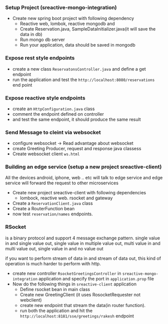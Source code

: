 
### Setup Project (sreactive-mongo-integration)
- Create new spring boot project with following dependency
  - Reactive web, lombok, reactive mongodb and 
  - Create Reservation.java, SampleDataInitializer.java(it will save the data in db)
  - Run mongo db server
  - Run your application, data should be saved in mongodb
 ### Expose rest style endpoints
 - create a new class ```ReservatonsController.java``` and define a get endpoint
 - run the application and test the ```http://localhost:8080/reservations``` end point
 ### Expose reactive style endpoints
 - create an ```HttpConfiguration.java``` class 
 - comment the endpoint defined on controller
 - and test the same endpoint, it should produce the same result

### Send Message to cleint via websocket
 - configure websocket -> Read advantage about websocket
 - create Greeting Producer, request and response java classess
 - Create websocket client ```ws.html```
 
### Building an edge service (setup a new project sreactive-client)
<p>All the devices android, iphone, web .. etc will talk to edge service and edge service will forward the request to other microservices</p>

- Create new project sreactive-client with following dependencies
  - lombock, reactive web. rsocket and gateway
- Create a ```ReservationClient.java``` class
- Create a RouterFunction bean 
- now test ```reservation/names``` endpoints.

### RSocket
<p>is a binary protocol and support 4 message exchange pattern. single value in and single value out, single value in multiple value out, multi value in and multi value out, single value in and no value out</p>
if you want to perform stream of data in and stream of data out, this kind of operation is much harder to perform with http.

- create new controller ```RsocketGreetingsController``` in ```sreactive-mongo-integration``` application and specify the port in ```application.prop``` file
- Now do the following things in ```sreactive-client``` application
  - Define rsocket bean in main class
  - Create new GreetingClient (it uses RosocketRequester not webclient)
  - create new endpoint that stream the data(in router function).
  - run both the application and hit the ```http://localhost:8181/sse/greetings/rakesh``` endpoint
   
    
